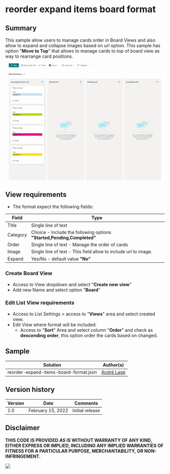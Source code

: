 # reorder expand items board format

## Summary
This sample allow users to manage cards order in Board Views and also allow to expand and collapse images based on url option.
This sample has option "**Move to Top**" that allows to manage cards to top of board view as way to rearrange card positions.

![reorder expand items board format](./assets/BoardReorderExpand.gif)

## View requirements
- The format expect the following fields:

Field |Type
--------|---------
Title | Single line of text 
Category | Choice - Include the following options **"Started,Pending,Completed"**
Order | Single line of text   - Manage the order of cards
Image | Single line of text   - This field allow to include url to image.
Expand | Yes/No - default value **"No"**

### Create Board View

- Access to View dropdown and select "**Create new view**"
- Add new Name and select option "**Board**"

### Edit List View requirements

- Access to List Settings > access to "**Views**" area and select created view.
- Edit View where format will be included:
   - Access to "**Sort**" Area and select column "**Order**" and check as **descending order**, this option order the cards based on changed.


## Sample

Solution|Author(s)
--------|---------
reorder-expand-items-board-format.json | [André Lage](https://twitter.com/aaclage)

## Version history

Version|Date|Comments
-------|----|--------
1.0|February 15, 2022|Initial release


## Disclaimer
**THIS CODE IS PROVIDED *AS IS* WITHOUT WARRANTY OF ANY KIND, EITHER EXPRESS OR IMPLIED, INCLUDING ANY IMPLIED WARRANTIES OF FITNESS FOR A PARTICULAR PURPOSE, MERCHANTABILITY, OR NON-INFRINGEMENT.**

<img src="https://pnptelemetry.azurewebsites.net/list-formatting/view-samples/reorder-expand-items-board-format" />
